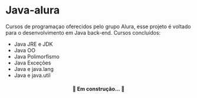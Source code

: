# Java-alura

Cursos de programaçao oferecidos pelo grupo Alura, esse projeto é 
voltado para o desenvolvimento em Java back-end.
Cursos concluídos:
 - Java JRE e JDK
 - Java OO
 - Java Polimorfismo
 - Java Exceções
 - Java e java.lang
 - Java e java.util
 
 
 <h4 align="center"> 
	🚧  Em construção...  🚧
</h4>
